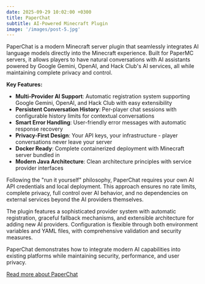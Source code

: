 ```yaml
---
date: 2025-09-29 10:02:00 +0300
title: PaperChat
subtitle: AI-Powered Minecraft Plugin
image: '/images/post-5.jpg'
---
```


PaperChat is a modern Minecraft server plugin that seamlessly integrates AI language models directly into the Minecraft experience. Built for PaperMC servers, it allows players to have natural conversations with AI assistants powered by Google Gemini, OpenAI, and Hack Club's AI services, all while maintaining complete privacy and control.

**Key Features:**
- **Multi-Provider AI Support**: Automatic registration system supporting Google Gemini, OpenAI, and Hack Club with easy extensibility
- **Persistent Conversation History**: Per-player chat sessions with configurable history limits for contextual conversations
- **Smart Error Handling**: User-friendly error messages with automatic response recovery
- **Privacy-First Design**: Your API keys, your infrastructure - player conversations never leave your server
- **Docker Ready**: Complete containerized deployment with Minecraft server bundled in
- **Modern Java Architecture**: Clean architecture principles with service provider interfaces

Following the "run it yourself" philosophy, PaperChat requires your own AI API credentials and local deployment. This approach ensures no rate limits, complete privacy, full control over AI behavior, and no dependencies on external services beyond the AI providers themselves.

The plugin features a sophisticated provider system with automatic registration, graceful fallback mechanisms, and extensible architecture for adding new AI providers. Configuration is flexible through both environment variables and YAML files, with comprehensive validation and security measures.

PaperChat demonstrates how to integrate modern AI capabilities into existing platforms while maintaining security, performance, and user privacy.

[Read more about PaperChat](/blog/paperchat)
